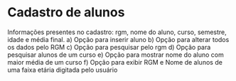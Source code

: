 # Cadastro de alunos

Informações presentes no cadastro: rgm, nome do aluno, curso, semestre, idade e média final.
a) Opção para inserir aluno
b) Opção para alterar todos os dados pelo RGM
c) Opção para pesquisar pelo rgm
d) Opção para pesquisar alunos de um curso
e) Opção para mostrar nome do aluno com maior média de um curso
f) Opção para exibir RGM e Nome de alunos de uma faixa etária digitada pelo usuário
